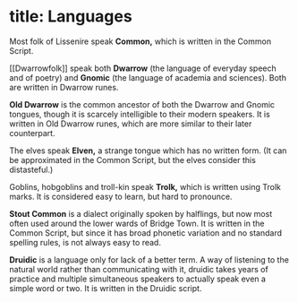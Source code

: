 title: Languages
=====
Most folk of Lissenire speak **Common,** which is written in the Common Script.

[[Dwarrowfolk]] speak both **Dwarrow** (the language of everyday speech and of poetry) and **Gnomic** (the language of academia and sciences). Both are written in Dwarrow runes.

**Old Dwarrow** is the common ancestor of both the Dwarrow and Gnomic tongues, though it is scarcely intelligible to their modern speakers. It is written in Old Dwarrow runes, which are more similar to their later counterpart.

The elves speak **Elven,** a strange tongue which has no written form. (It can be approximated in the Common Script, but the elves consider this distasteful.)

Goblins, hobgoblins and troll-kin speak **Trolk,** which is written using Trolk marks. It is considered easy to learn, but hard to pronounce.

**Stout Common** is a dialect originally spoken by halflings, but now most often used around the lower wards of Bridge Town. It is written in the Common Script, but since it has broad phonetic variation and no standard spelling rules, is not always easy to read.

**Druidic** is a language only for lack of a better term. A way of listening to the natural world rather than communicating with it, druidic takes years of practice and multiple simultaneous speakers to actually speak even a simple word or two. It is written in the Druidic script.